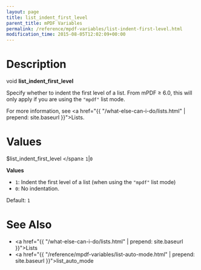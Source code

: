 ```yaml
---
layout: page
title: list_indent_first_level
parent_title: mPDF Variables
permalink: /reference/mpdf-variables/list-indent-first-level.html
modification_time: 2015-08-05T12:02:09+00:00
---
```


# Description

void **list_indent_first_level**

Specify whether to indent the first level of a list. From mPDF &ge; 6.0, this will only apply if you are using the `"mpdf"` list mode.

For more information, see <a href="{{ "/what-else-can-i-do/lists.html" | prepend: site.baseurl }}">Lists</a>.

# Values

<span class="parameter">$list_indent_first_level </span&ge; `1`\|`0`

**Values**

* `1`: Indent the first level of a list (when using the `"mpdf"` list mode)
* `0`: No indentation.

Default: `1`

# See Also

* <a href="{{ "/what-else-can-i-do/lists.html" | prepend: site.baseurl }}">Lists </a>
* <a href="{{ "/reference/mpdf-variables/list-auto-mode.html" | prepend: site.baseurl }}">list_auto_mode</a>

